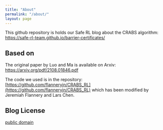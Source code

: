```yaml
---
title: "About"
permalink: "/about/"
layout: page
---
```


This github repository is holds our Safe RL blog about the CRABS algorithm: https://safe-rl-team.github.io/barrier-certificates/

## Based on

The original paper by Luo and Ma is available on Arxiv: https://arxiv.org/pdf/2108.01846.pdf

The code we used is in the repository: [https://github.com/flanneryjn/CRABS_RL](https://github.com/flanneryjn/CRABS_RL) which has been modified by Jeremiah Flannery and Lars Chen.


## Blog License

[public domain](http://unlicense.org/)


